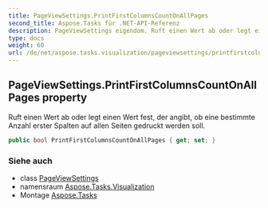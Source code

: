 ```yaml
---
title: PageViewSettings.PrintFirstColumnsCountOnAllPages
second_title: Aspose.Tasks für .NET-API-Referenz
description: PageViewSettings eigendom. Ruft einen Wert ab oder legt einen Wert fest der angibt ob eine bestimmte Anzahl erster Spalten auf allen Seiten gedruckt werden soll.
type: docs
weight: 60
url: /de/net/aspose.tasks.visualization/pageviewsettings/printfirstcolumnscountonallpages/
---
```

## PageViewSettings.PrintFirstColumnsCountOnAllPages property

Ruft einen Wert ab oder legt einen Wert fest, der angibt, ob eine bestimmte Anzahl erster Spalten auf allen Seiten gedruckt werden soll.

```csharp
public bool PrintFirstColumnsCountOnAllPages { get; set; }
```

### Siehe auch

* class [PageViewSettings](../)
* namensraum [Aspose.Tasks.Visualization](../../pageviewsettings/)
* Montage [Aspose.Tasks](../../../)


